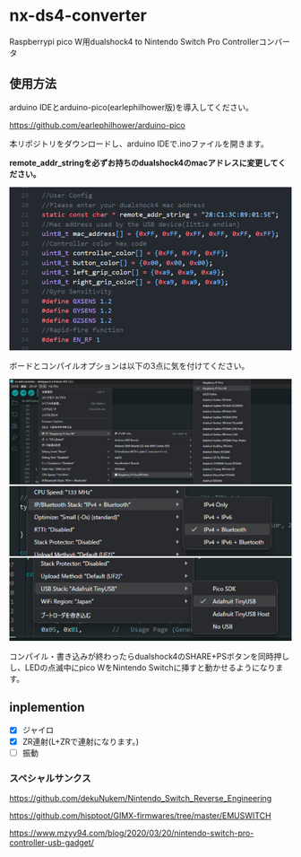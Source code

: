 # nx-ds4-converter
Raspberrypi pico W用dualshock4 to Nintendo Switch Pro Controllerコンバータ

## 使用方法
arduino IDEとarduino-pico(earlephilhower版)を導入してください。

https://github.com/earlephilhower/arduino-pico

本リポジトリをダウンロードし、arduino IDEで.inoファイルを開きます。

**remote_addr_stringを必ずお持ちのdualshock4のmacアドレスに変更してください。**

![image1](image/image4.png)

ボードとコンパイルオプションは以下の3点に気を付けてください。

![image2](image/image1.png)
![image3](image/image2.png)
![image4](image/image3.png)

コンパイル・書き込みが終わったらdualshock4のSHARE+PSボタンを同時押しし、LEDの点滅中にpico WをNintendo Switchに挿すと動かせるようになります。

## inplemention
- [x] ジャイロ
- [x] ZR連射(L+ZRで連射になります。)
- [ ] 振動
### スペシャルサンクス
https://github.com/dekuNukem/Nintendo_Switch_Reverse_Engineering

https://github.com/hisptoot/GIMX-firmwares/tree/master/EMUSWITCH

https://www.mzyy94.com/blog/2020/03/20/nintendo-switch-pro-controller-usb-gadget/
